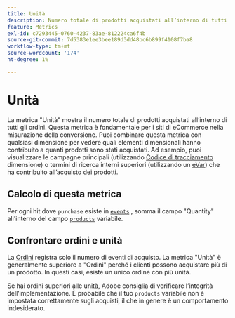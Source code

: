 ```yaml
---
title: Unità
description: Numero totale di prodotti acquistati all’interno di tutti gli ordini.
feature: Metrics
exl-id: c7293445-0760-4237-83ae-812224ca6f4b
source-git-commit: 7d5383e1ee3bee189d3dd48bc6b899f4108f7ba8
workflow-type: tm+mt
source-wordcount: '174'
ht-degree: 1%

---
```


# Unità

La metrica &quot;Unità&quot; mostra il numero totale di prodotti acquistati all’interno di tutti gli ordini. Questa metrica è fondamentale per i siti di eCommerce nella misurazione della conversione. Puoi combinare questa metrica con qualsiasi dimensione per vedere quali elementi dimensionali hanno contribuito a quanti prodotti sono stati acquistati. Ad esempio, puoi visualizzare le campagne principali (utilizzando [Codice di tracciamento](../dimensions/tracking-code.md) dimensione) o termini di ricerca interni superiori (utilizzando un [eVar](../dimensions/evar.md)) che ha contribuito all’acquisto dei prodotti.

## Calcolo di questa metrica

Per ogni hit dove `purchase` esiste in [`events`](/help/implement/vars/page-vars/events/events-overview.md) , somma il campo &quot;Quantity&quot; all&#39;interno del campo [`products`](/help/implement/vars/page-vars/products.md) variabile.

## Confrontare ordini e unità

La [Ordini](orders.md) registra solo il numero di eventi di acquisto. La metrica &quot;Unità&quot; è generalmente superiore a &quot;Ordini&quot; perché i clienti possono acquistare più di un prodotto. In questi casi, esiste un unico ordine con più unità.

Se hai ordini superiori alle unità, Adobe consiglia di verificare l’integrità dell’implementazione. È probabile che il tuo `products` variabile non è impostata correttamente sugli acquisti, il che in genere è un comportamento indesiderato.
